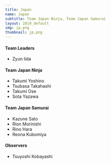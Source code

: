 ```yaml
---
title: Japan
name: Japan
subtitle: Team Japan Ninja, Team Japan Samurai
layout: 2019_default
img: jp.png
thumbnail: jp.png
---
```


#### Team Leaders
* Zyun Iida

#### Team Japan Ninja
* Takumi Yoshino
* Tsubasa Takahashi
* Takumi Ose
* Sota Yazawa

#### Team Japan Samurai
* Kazune Sato
* Rion Morinishi
* Rino Hara
* Reona Kubomiya

#### Observers
* Tsuyoshi Kobayashi
